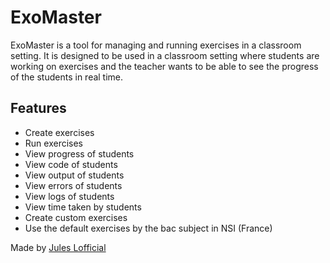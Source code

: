 # ExoMaster

ExoMaster is a tool for managing and running exercises in a classroom setting. It is designed to be used in a classroom setting where students are working on exercises and the teacher wants to be able to see the progress of the students in real time.

## Features

- Create exercises
- Run exercises
- View progress of students
- View code of students
- View output of students
- View errors of students
- View logs of students
- View time taken by students
- Create custom exercises
- Use the default exercises by the bac subject in NSI (France)


Made by [Jules Lofficial](https://pandaguerrier.fr)

